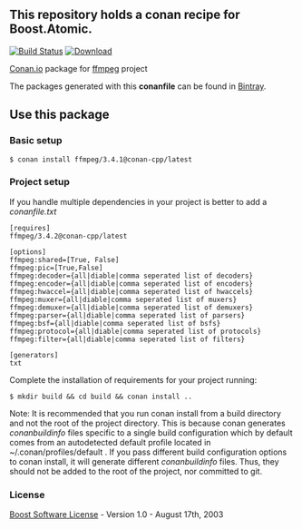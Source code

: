## This repository holds a conan recipe for Boost.Atomic.

[![Build Status](https://travis-ci.org/spielhuus/conan-ffmpeg.svg?branch=master)](https://travis-ci.org/spielhuus/conan-ffmpeg)
[ ![Download](https://api.bintray.com/packages/squawkcpp/conan-cpp/ffmpeg%3Aconan-cpp/images/download.svg) ](https://bintray.com/squawkcpp/conan-cpp/ffmpeg%3Aconan-cpp)

[Conan.io](https://conan.io) package for [ffmpeg](https://www.ffmpeg.org) project

The packages generated with this **conanfile** can be found in [Bintray](https://bintray.com/squawkcpp/conan-cpp/ffmpeg%3Aconan-cpp).

## Use this package

### Basic setup

    $ conan install ffmpeg/3.4.1@conan-cpp/latest

### Project setup

If you handle multiple dependencies in your project is better to add a *conanfile.txt*

    [requires]
    ffmpeg/3.4.2@conan-cpp/latest

    [options]
    ffmpeg:shared=[True, False]
    ffmpeg:pic=[True,False]
    ffmpeg:decoder={all|diable|comma seperated list of decoders}
    ffmpeg:encoder={all|diable|comma seperated list of encoders}
    ffmpeg:hwaccel={all|diable|comma seperated list of hwaccels}
    ffmpeg:muxer={all|diable|comma seperated list of muxers}
    ffmpeg:demuxer={all|diable|comma seperated list of demuxers}
    ffmpeg:parser={all|diable|comma seperated list of parsers}
    ffmpeg:bsf={all|diable|comma seperated list of bsfs}
    ffmpeg:protocol={all|diable|comma seperated list of protocols}
    ffmpeg:filter={all|diable|comma seperated list of filters}

    [generators]
    txt

Complete the installation of requirements for your project running:

    $ mkdir build && cd build && conan install ..
	
Note: It is recommended that you run conan install from a build directory and not the root of the project directory.  This is because conan generates *conanbuildinfo* files specific to a single build configuration which by default comes from an autodetected default profile located in ~/.conan/profiles/default .  If you pass different build configuration options to conan install, it will generate different *conanbuildinfo* files.  Thus, they should not be added to the root of the project, nor committed to git. 

### License
[Boost Software License](http://www.boost.org/LICENSE_1_0.txt) - Version 1.0 - August 17th, 2003

